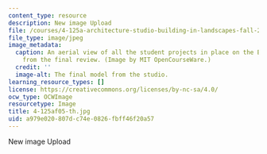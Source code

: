 ```yaml
---
content_type: resource
description: New image Upload
file: /courses/4-125a-architecture-studio-building-in-landscapes-fall-2005/a979e020807dc74e0826fbff46f20a57_4-125af05-th.jpg
file_type: image/jpeg
image_metadata:
  caption: An aerial view of all the student projects in place on the BU Bridge model,
    from the final review. (Image by MIT OpenCourseWare.)
  credit: ''
  image-alt: The final model from the studio.
learning_resource_types: []
license: https://creativecommons.org/licenses/by-nc-sa/4.0/
ocw_type: OCWImage
resourcetype: Image
title: 4-125af05-th.jpg
uid: a979e020-807d-c74e-0826-fbff46f20a57
---
```

New image Upload